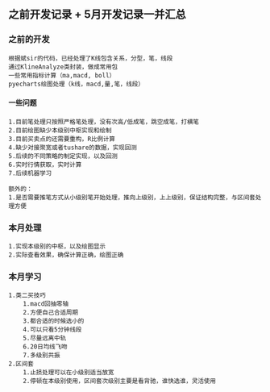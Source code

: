 ## 之前开发记录 + 5月开发记录一并汇总


### 之前的开发
	根据斌sir的代码，已经处理了K线包含关系，分型，笔，线段
	通过KlineAnalyze类封装，做成常用包
	一些常用指标计算（ma,macd, boll）
	pyecharts绘图处理（k线，macd,量,笔，线段）

#### 一些问题
	1.目前笔处理只按照严格笔处理，没有次高/低成笔，跳空成笔，打横笔
	2.目前绘图缺少本级别中枢实现和绘制
	3.目前买卖点的还需要重构，R比例计算
	4.缺少对接聚宽或者tushare的数据，实现回测
	5.后续的不同策略的制定实现，以及回测
	6.实时行情获取，实时计算
	7.后续机器学习
	
	额外的：
	1.是否需要推笔方式从小级别笔开始处理，推向上级别，上上级别，保证结构完整，与区间套处理方便

### 本月处理

	1.实现本级别的中枢，以及绘图显示
	2.实际查看效果，确保计算正确，绘图正确

### 本月学习
	1.类二买技巧
		1.macd回抽零轴
		2.方便自己合适周期
		3.都合适的时候选小的
		4.可以只看5分钟线段
		5.尽量远离中轨
		6.20日均线飞吻
		7.多级别共振
	2.区间套
		1.止损处理可以在小级别适当放宽
		2.停顿在本级别使用，区间套次级别主要是看背驰，谁快选谁，灵活使用
		

